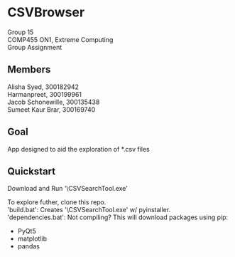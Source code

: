 # CSVBrowser    
Group 15   
COMP455 ON1, Extreme Computing   
Group Assignment   

## Members    
Alisha Syed, 300182942   
Harmanpreet, 300199961   
Jacob Schonewille, 300135438   
Sumeet Kaur Brar, 300169740   

## Goal    
App designed to aid the exploration of \*.csv files   

## Quickstart    
Download and Run '\CSVSearchTool.exe'   


To explore futher, clone this repo.   
'build.bat': Creates '\CSVSearchTool.exe' w/ pyinstaller.    
'dependencies.bat': Not compiling? This will download packages using pip:   
- PyQt5   
- matplotlib   
- pandas    
